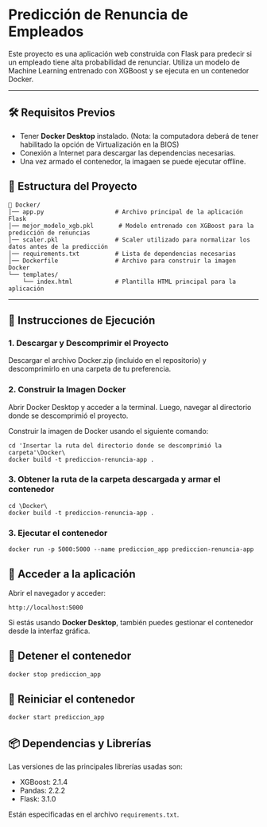 # Predicción de Renuncia de Empleados

Este proyecto es una aplicación web construida con Flask para predecir si un empleado tiene alta probabilidad de renunciar. Utiliza un modelo de Machine Learning entrenado con XGBoost y se ejecuta en un contenedor Docker.

---

## 🛠️ **Requisitos Previos**

- Tener **Docker Desktop** instalado. (Nota: la computadora deberá de tener habilitado la opción de Virtualización en la BIOS)
- Conexión a Internet para descargar las dependencias necesarias.
- Una vez armado el contenedor, la imagaen se puede ejecutar offline.

## 📁 **Estructura del Proyecto**
```
📂 Docker/
│── app.py                    # Archivo principal de la aplicación Flask
│── mejor_modelo_xgb.pkl       # Modelo entrenado con XGBoost para la predicción de renuncias
│── scaler.pkl                # Scaler utilizado para normalizar los datos antes de la predicción
│── requirements.txt          # Lista de dependencias necesarias
│── Dockerfile                # Archivo para construir la imagen Docker
└── templates/
    └── index.html            # Plantilla HTML principal para la aplicación

```

---

## 🔧 **Instrucciones de Ejecución**

### **1. Descargar y Descomprimir el Proyecto**
Descargar el archivo Docker.zip (incluido en el repositorio) y descomprimirlo en una carpeta de tu preferencia.

### **2. Construir la Imagen Docker**

Abrir Docker Desktop y acceder a la terminal. Luego, navegar al directorio donde se descomprimió el proyecto.

Construir la imagen de Docker usando el siguiente comando:
```
cd 'Insertar la ruta del directorio donde se descomprimió la carpeta'\Docker\
docker build -t prediccion-renuncia-app .
```

### **3. Obtener la ruta de la carpeta descargada y armar el contenedor**
```
cd \Docker\
docker build -t prediccion-renuncia-app .
```

### **3. Ejecutar el contenedor**
```
docker run -p 5000:5000 --name prediccion_app prediccion-renuncia-app
```

## 🚀 **Acceder a la aplicación**

Abrir el navegador y acceder:
```
http://localhost:5000
```

Si estás usando **Docker Desktop**, también puedes gestionar el contenedor desde la interfaz gráfica.


## 🛑 **Detener el contenedor**
```bash
docker stop prediccion_app
```


## 🔄 **Reiniciar el contenedor**
```bash
docker start prediccion_app
```

## 📦 **Dependencias y Librerías**
Las versiones de las principales librerías usadas son:

- XGBoost: 2.1.4
- Pandas: 2.2.2
- Flask: 3.1.0

Están especificadas en el archivo `requirements.txt`.
